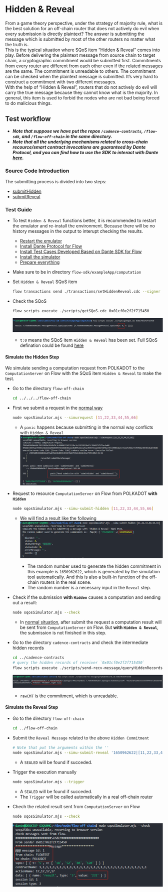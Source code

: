 # Hidden & Reveal

From a game theory perspective, under the strategy of majority rule, what is the best solution for an off-chain router that does not actively do evil when every submission is directly plaintext? The answer is submitting the message which is submitted by most of the other routers no matter what the truth is.  
This is the typical situation where SQoS item “Hidden & Reveal” comes into play. Before delivering the plaintext message from source chain to target chain, a cryptographic commitment would be submitted first. Commitments from every router are different from each other even if the related messages are the same. The commitment is unreadable to others. The commitment can be checked when the plaintext message is submitted. It’s very hard to construct a commitment with two different messages.  
With the help of “Hidden & Reveal”, routers that do not actively do evil will carry the true message because they cannot know what is the majority. In general, this item is used to forbid the nodes who are not bad being forced to do malicious things.  

## Test workflow

- ***Note that suppose we have put the repos `/cadence-contracts`, `/flow-sdk`, and `/flow-off-chain` in the same directory.***  
- ***Note that all the underlying mechanisms related to cross-chain recource/smart contract invocations are guaranteed by Dante Protocol, and you can find how to use the SDK to interact with Dante [here](https://github.com/dantenetwork/flow-sdk/blob/SQoS/exampleApp/computation/contracts/Cocomputation.cdc).***  

### **Source Code Introduction**

The submitting process is divided into two steps:  

- [submitHidden](../../contracts/ReceivedMessageContract.cdc#L752)
- [submitReveal](../../contracts/ReceivedMessageContract.cdc#L784)

### **Test Guide**

- To test `Hidden & Reveal` functions better, it is recommended to restart the emulator and re-install the environment. Because there will be no history messages in the output to interupt checking the results. 
    - [Restart the emulator](./README.md#start-the-emulator)
    - [Install Dante Protocol for Flow](./README.md#install-dante-protocol-for-flow)
    - [Install Test Cases Developed Based on Dante SDK for Flow](./README.md#install-test-cases-developed-based-on-dante-sdk-for-flow)
    - [Install the simulator](./README.md#install-the-simulator)
    - [Prepare everything](./README.md#prepare)  

- Make sure to be in directory `flow-sdk/exampleApp/computation`
- Set `Hidden & Reveal` SQoS item

    ```sh
    flow transactions send ./transactions/setHiddenReveal.cdc --signer emulator-Alice
    ```

- Check the SQoS

    ```sh
    flow scripts execute ./scripts/getSQoS.cdc 0x01cf0e2f2f715450
    ```

    ![img](./imgs/sqos-hr.png)  

    - `t:0` means the SQoS item `Hidden & Reveal` has been set. Full SQoS defination could be found [here](../../contracts/MessageProtocol.cdc#L264)  

#### **Simulate the Hidden Step**

We simulate sending a computation request from POLKADOT to the `ComputationServer` on Flow with the SQoS item `Hidden & Reveal` to make the test.  

- Go to the directory `flow-off-chain`

    ```sh
    cd ../../../flow-off-chain
    ```

- First we submit a request in the [normal way](./README.md#simplest-situation)

    ```sh
    node sqosSimulator.mjs --simurequest [11,22,33,44,55,66]
    ```

    - A `panic` happens because submitting in the normal way conflicts with `Hidden & Reveal`  
    ![img](./imgs/submit-error-HR.png)  

- Request to resource `ComputationServer` on Flow from POLKADOT **with `Hidden`**

    ```sh
    node sqosSimulator.mjs --simu-submit-hidden [11,22,33,44,55,66]
    ```

    - We will find a result like the following  
        ![img](./imgs/submit-hidden.png)  

        - The random number used to generate the hidden commitment in this example is `1650962622`, which is generated by the simulation tool automatically. And this is also a built-in function of the off-chain routers in the real scene.  
        - The random number is a necessary input in the `Reveal` step.  

- Check if the submission **with `Hidden`** causes a computation and sending out a result:  

    ```sh
    node sqosSimulator.mjs --check
    ```

    - In [normal situation](./README.md#request-to-resource-computationserver-on-flow-from-polkadot), after submit the request a computation result will be sent from `ComputationServer` on Flow. But **with `Hidden & Reveal`**, the submission is not finished in this step.

- Go to the directory `cadence-contracts` and check the intermediate hidden records  

    ```sh
    cd ../cadence-contracts
    # query the hidden records of receiver `0x01cf0e2f2f715450`
    flow scripts execute ./scripts/send-recv-message/queryHiddenRecords.cdc 0x01cf0e2f2f715450
    ```

    ![img](./imgs/hidden-records.png)  

    - `rawCMT` is the commitment, which is unreadable.


#### **Simulate the Reveal Step**

- Go to the directory `flow-off-chain`
    
    ```sh
    cd ../flow-off-chain
    ```

- Submit the `Reveal Message` related to the above `Hidden Commitment` 

    ```sh
    # Note that put the arguments within the ''
    node sqosSimulator.mjs --simu-submit-reveal '1650962622|[11,22,33,44,55,66]'
    ```

    - A `SEALED` will be found if succeded.  

- Trigger the execution manually

    ```sh
    node sqosSimulator.mjs --trigger
    ```

    - A `SEALED` will be found if succeded. 
    - The `Trigger` will be called automatically in a real off-chain router

- Chech the related result sent from `ComputationServer` on Flow  
    
    ```sh
    node sqosSimulator.mjs --check
    ```

    ![img](./imgs/reveal-results.png)  

    
